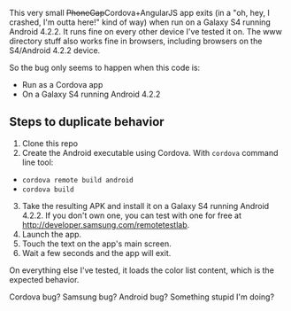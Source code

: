 This very small ~~PhoneGap~~Cordova+AngularJS app exits (in a "oh, hey, I crashed, I'm outta here!" kind of way) when run on a Galaxy S4 running Android 4.2.2. It runs fine on every other device I've tested it on. The www directory stuff also works fine in browsers, including browsers on the S4/Android 4.2.2 device.

So the bug only seems to happen when this code is:

* Run as a Cordova app
* On a Galaxy S4 running Android 4.2.2

## Steps to duplicate behavior

1. Clone this repo
2. Create the Android executable using Cordova. With `cordova` command line tool: 
  - `cordova remote build android`
  - `cordova build`
3. Take the resulting APK and install it on a Galaxy S4 running Android 4.2.2. If you don't own one, you can test with one for free at http://developer.samsung.com/remotetestlab.
4. Launch the app.
5. Touch the text on the app's main screen.
6. Wait a few seconds and the app will exit.

On everything else I've tested, it loads the color list content, which is the expected behavior.

Cordova bug? Samsung bug? Android bug? Something stupid I'm doing?

